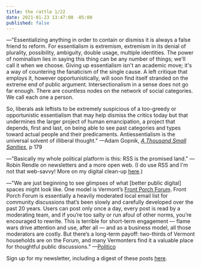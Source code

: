 ```yaml
---
title: the rattle 1/22
date: 2021-01-23 13:47:00 -05:00
published: false
---
```


—"Essentializing anything in order to contain or dismiss it is always a false friend to reform. For essentialism is extremism, extremism in its denial of plurality, possibility, ambiguity, double usage, multiple identities. The power of nominalism lies in saying this thing can be any number of things; we'll call it when we choose. Giving up essentialism isn't an academic move; it's a way of countering the fanaticism of the single cause. A left critique that employs it, however opportunistically, will soon find itself stranded on the extreme end of public argument. Intersectionalism in a sense does not go far enough. There are countless nodes on the network of social categories. We call each one a person.

So, liberals ask leftists to be extremely suspicious of a too-greedy or opportunistic essentialism that may help dismiss the critics today but that undermines the larger project of human emancipation, a project that depends, first and last, on being able to see past categories and types toward actual people and their predicaments. Antiessentialism is the universal solvent of illiberal thought." —Adam Gopnik, *[A Thousand Small Sanities](https://bookshop.org/books/a-thousand-small-sanities-the-moral-adventure-of-liberalism/9781541699342)*, p 179

—"Basically my whole political platform is this: RSS is the promised land." —Robin Rendle on newsletters and a more open web. (I do use RSS and I'm not that web-savvy! More on my digital clean-up [here](https://sarahendren.com/2021/01/26/digital-clean-up-2021/).)

—"We are just beginning to see glimpses of what [better public digital] spaces might look like. One model is Vermont’s [Front Porch Forum](https://frontporchforum.com/). Front Porch Forum is essentially a heavily moderated local email list for community discussions that’s been slowly and carefully developed over the past 20 years. Users can post only once a day, every post is read by a moderating team, and if you’re too salty or run afoul of other norms, you’re encouraged to rewrite. This is terrible for short-term engagement — flame wars drive attention and use, after all — and as a business model, all those moderators are costly. But there’s a long-term payoff: two-thirds of Vermont households are on the Forum, and many Vermonters find it a valuable place for thoughtful public discussions." —[Politico](https://frontporchforum.com/media/article64)

Sign up for my newsletter, including a digest of these posts [here](https://tinyletter.com/sarahendren).